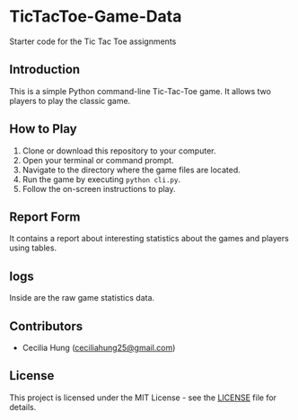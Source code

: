 # TicTacToe-Game-Data
Starter code for the Tic Tac Toe assignments

## Introduction

This is a simple Python command-line Tic-Tac-Toe game. It allows two players to play the classic game.

## How to Play

1. Clone or download this repository to your computer.
2. Open your terminal or command prompt.
3. Navigate to the directory where the game files are located.
4. Run the game by executing `python cli.py`.
5. Follow the on-screen instructions to play.

## Report Form
It contains a report about interesting statistics about the games and players using tables.

## logs
Inside are the raw game statistics data.

## Contributors

- Cecilia Hung (ceciliahung25@gmail.com)

## License

This project is licensed under the MIT License - see the [LICENSE](LICENSE) file for details.
